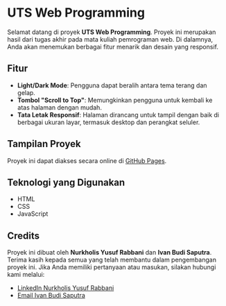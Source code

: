# UTS Web Programming

Selamat datang di proyek **UTS Web Programming**. Proyek ini merupakan hasil dari tugas akhir pada mata kuliah pemrograman web. Di dalamnya, Anda akan menemukan berbagai fitur menarik dan desain yang responsif.

## Fitur

- **Light/Dark Mode**: Pengguna dapat beralih antara tema terang dan gelap.
- **Tombol "Scroll to Top"**: Memungkinkan pengguna untuk kembali ke atas halaman dengan mudah.
- **Tata Letak Responsif**: Halaman dirancang untuk tampil dengan baik di berbagai ukuran layar, termasuk desktop dan perangkat seluler.

## Tampilan Proyek

Proyek ini dapat diakses secara online di [GitHub Pages](https://nurkholisyusufrabbani.github.io/UTS-Web-Programming/).

## Teknologi yang Digunakan

- HTML
- CSS
- JavaScript

## Credits

Proyek ini dibuat oleh **Nurkholis Yusuf Rabbani** dan **Ivan Budi Saputra**. Terima kasih kepada semua yang telah membantu dalam pengembangan proyek ini. Jika Anda memiliki pertanyaan atau masukan, silakan hubungi kami melalui:

- [LinkedIn Nurkholis Yusuf Rabbani](https://www.linkedin.com/in/nur-kholis-yusuf-rabbani/)
- [Email Ivan Budi Saputra](mailto:ivanbudi1234@gmail.com)
